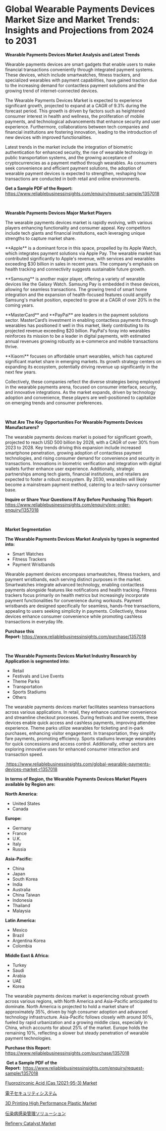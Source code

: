 <p><h1>Global Wearable Payments Devices Market Size and Market Trends: Insights and Projections from 2024 to 2031</h1></p><p><strong>Wearable Payments Devices Market Analysis and Latest Trends</strong></p>
<p><p>Wearable payments devices are smart gadgets that enable users to make financial transactions conveniently through integrated payment systems. These devices, which include smartwatches, fitness trackers, and specialized wearables with payment capabilities, have gained traction due to the increasing demand for contactless payment solutions and the growing trend of internet-connected devices. </p><p>The Wearable Payments Devices Market is expected to experience significant growth, projected to expand at a CAGR of 9.3% during the forecast period. This growth is driven by factors such as heightened consumer interest in health and wellness, the proliferation of mobile payments, and technological advancements that enhance security and user experience. Furthermore, collaborations between tech companies and financial institutions are fostering innovation, leading to the introduction of new devices with improved functionalities. </p><p>Latest trends in the market include the integration of biometric authentication for enhanced security, the rise of wearable technology in public transportation systems, and the growing acceptance of cryptocurrencies as a payment method through wearables. As consumers seek convenience and efficient payment solutions, the adoption of wearable payment devices is expected to strengthen, reshaping how transactions are conducted in both retail and online environments.</p></p>
<p><strong>Get a Sample PDF of the Report:&nbsp;</strong> <a href="https://www.reliablebusinessinsights.com/enquiry/request-sample/1357018">https://www.reliablebusinessinsights.com/enquiry/request-sample/1357018</a></p>
<p>&nbsp;</p>
<p><strong>Wearable Payments Devices Major Market Players</strong></p>
<p><p>The wearable payments devices market is rapidly evolving, with various players enhancing functionality and consumer appeal. Key competitors include tech giants and financial institutions, each leveraging unique strengths to capture market share.</p><p>**Apple** is a dominant force in this space, propelled by its Apple Watch, which integrates payment solutions via Apple Pay. The wearable market has contributed significantly to Apple's revenue, with services and wearables exceeding $30 billion in sales in recent years. The company's emphasis on health tracking and connectivity suggests sustainable future growth.</p><p>**Samsung** is another major player, offering a variety of wearable devices like the Galaxy Watch. Samsung Pay is embedded in these devices, allowing for seamless transactions. The growing trend of smart home integration and the expansion of health-focused features could amplify Samsung's market position, expected to grow at a CAGR of over 20% in the coming years.</p><p>**MasterCard** and **PayPal** are leaders in the payment solutions sector. MasterCard’s investment in enabling contactless payments through wearables has positioned it well in this market, likely contributing to its projected revenue exceeding $20 billion. PayPal's foray into wearables reinforces its mission to be a leader in digital payments, with estimated annual revenues growing robustly as e-commerce and mobile transactions thrive.</p><p>**Xiaomi** focuses on affordable smart wearables, which has captured significant market share in emerging markets. Its growth strategy centers on expanding its ecosystem, potentially driving revenue up significantly in the next few years.</p><p>Collectively, these companies reflect the diverse strategies being employed in the wearable payments arena, focused on consumer interface, security, and innovative integrations. As the market expands, driven by technology adoption and convenience, these players are well-positioned to capitalize on emerging trends and consumer preferences.</p></p>
<p>&nbsp;</p>
<p><strong>What Are The Key Opportunities For Wearable Payments Devices Manufacturers?</strong></p>
<p><p>The wearable payments devices market is poised for significant growth, projected to reach USD 500 billion by 2028, with a CAGR of over 30% from 2023 to 2028. Key trends driving this expansion include increased smartphone penetration, growing adoption of contactless payment technologies, and rising consumer demand for convenience and security in transactions. Innovations in biometric verification and integration with digital wallets further enhance user experience. Additionally, strategic partnerships among tech giants, financial institutions, and retailers are expected to foster a robust ecosystem. By 2030, wearables will likely become a mainstream payment method, catering to a tech-savvy consumer base.</p></p>
<p><strong>Inquire or Share Your Questions If Any Before Purchasing This Report:</strong> <a href="https://www.reliablebusinessinsights.com/enquiry/pre-order-enquiry/1357018">https://www.reliablebusinessinsights.com/enquiry/pre-order-enquiry/1357018</a></p>
<p>&nbsp;</p>
<p><strong>Market Segmentation</strong></p>
<p><strong>The Wearable Payments Devices Market Analysis by types is segmented into:</strong></p>
<p><ul><li>Smart Watches</li><li>Fitness Trackers</li><li>Payment Wristbands</li></ul></p>
<p><p>Wearable payment devices encompass smartwatches, fitness trackers, and payment wristbands, each serving distinct purposes in the market. Smartwatches integrate advanced technology, enabling contactless payments alongside features like notifications and health tracking. Fitness trackers focus primarily on health metrics but increasingly incorporate payment functionalities for convenience during workouts. Payment wristbands are designed specifically for seamless, hands-free transactions, appealing to users seeking simplicity in payments. Collectively, these devices enhance consumer convenience while promoting cashless transactions in everyday life.</p></p>
<p><strong>Purchase this Report:&nbsp;</strong><a href="https://www.reliablebusinessinsights.com/purchase/1357018">https://www.reliablebusinessinsights.com/purchase/1357018</a></p>
<p>&nbsp;</p>
<p><strong>The Wearable Payments Devices Market Industry Research by Application is segmented into:</strong></p>
<p><ul><li>Retail</li><li>Festivals and Live Events</li><li>Theme Parks</li><li>Transportation</li><li>Sports Stadiums</li><li>Others</li></ul></p>
<p><p>The wearable payments devices market facilitates seamless transactions across various applications. In retail, they enhance customer convenience and streamline checkout processes. During festivals and live events, these devices enable quick access and cashless payments, improving attendee experience. Theme parks utilize wearables for ticketing and in-park purchases, enhancing visitor engagement. In transportation, they simplify fare payments, promoting efficiency. Sports stadiums leverage wearables for quick concessions and access control. Additionally, other sectors are exploring innovative uses for enhanced consumer interaction and transaction speed.</p></p>
<p><a href="https://www.reliablebusinessinsights.com/global-wearable-payments-devices-market-r1357018">&nbsp;https://www.reliablebusinessinsights.com/global-wearable-payments-devices-market-r1357018</a></p>
<p><strong>In terms of Region, the Wearable Payments Devices Market Players available by Region are:</strong></p>
<p>
    <p> <strong> North America: </strong>
        <ul>
            <li>United States</li>
            <li>Canada</li>
        </ul>
        </p> 
    <p> <strong> Europe: </strong>
        <ul>
            <li>Germany</li>
            <li>France</li>
            <li>U.K.</li>
            <li>Italy</li>
            <li>Russia</li>
        </ul>
        </p> 
    <p> <strong> Asia-Pacific: </strong>
        <ul>
            <li>China</li>
            <li>Japan</li>
            <li>South Korea</li>
            <li>India</li>
            <li>Australia</li>
            <li>China Taiwan</li>
            <li>Indonesia</li>
            <li>Thailand</li>
            <li>Malaysia</li>
        </ul>
        </p> 
    <p> <strong> Latin America: </strong>
        <ul>
            <li>Mexico</li>
            <li>Brazil</li>
            <li>Argentina Korea</li>
            <li>Colombia</li>
        </ul>
        </p> 
    <p> <strong> Middle East & Africa: </strong>
        <ul>
            <li>Turkey</li>
            <li>Saudi</li>
            <li>Arabia</li>
            <li>UAE</li>
            <li>Korea</li>
        </ul>
    </p>
    </p>
<p><p>The wearable payments devices market is experiencing robust growth across various regions, with North America and Asia-Pacific anticipated to dominate. North America is projected to hold a market share of approximately 35%, driven by high consumer adoption and advanced technology infrastructure. Asia-Pacific follows closely with around 30%, fueled by rapid urbanization and a growing middle class, especially in China, which accounts for about 25% of the market. Europe holds the remaining 10%, reflecting a slower but steady penetration of wearable payment technologies.</p></p>
<p><strong>Purchase this Report: </strong><a href="https://www.reliablebusinessinsights.com/purchase/1357018">https://www.reliablebusinessinsights.com/purchase/1357018</a></p>
<p>&nbsp;<strong>Get a Sample PDF of the Report:&nbsp;&nbsp;</strong><a href="https://www.reliablebusinessinsights.com/enquiry/request-sample/1357018">https://www.reliablebusinessinsights.com/enquiry/request-sample/1357018</a></p>
<p><strong></strong></p>
<p><p><a href="https://github.com/JamesCox407/Market-Research-Report-List-1/blob/main/fluorozirconic-acid-cas-12021-95-3-market.md">Fluorozirconic Acid (Cas 12021-95-3) Market</a></p><p><a href="https://medium.com/@randallrunte2023/electronic-security-system-market-%E3%81%AE%E3%82%B0%E3%83%AD%E3%83%BC%E3%83%90%E3%83%AB%E5%B8%82%E5%A0%B4%E6%A6%82%E8%A6%81%E3%81%AF-%E4%B8%96%E7%95%8C%E3%81%8A%E3%82%88%E3%81%B3%E4%B8%BB%E8%A6%81%E5%B8%82%E5%A0%B4%E3%81%AB%E3%81%8A%E3%81%91%E3%82%8B%E6%A5%AD%E7%95%8C%E3%81%AB%E5%BD%B1%E9%9F%BF%E3%82%92%E4%B8%8E%E3%81%88%E3%82%8B%E4%B8%BB%E8%A6%81%E3%81%AA%E3%83%88%E3%83%AC%E3%83%B3%E3%83%89%E3%81%AB%E3%81%A4%E3%81%84%E3%81%A6-%E7%8B%AC%E8%87%AA%E3%81%AE%E8%A6%96%E7%82%B9%E3%82%92%E6%8F%90%E4%BE%9B%E3%81%97%E3%81%BE%E3%81%99-e6f5e868f321">電子セキュリティシステム</a></p><p><a href="https://www.linkedin.com/pulse/global-3d-printing-high-performance-plastic-market-analysis-u2wrc?trackingId=ev9bOy2pRZ2leSDl4U%2F4Vg%3D%3D">3D Printing High Performance Plastic Market</a></p><p><a href="https://medium.com/@randallrunte2023/epidemic-disease-infection-control-solution-market-%E3%81%AF-%E3%82%B3%E3%82%B9%E3%83%88%E7%AE%A1%E7%90%86%E3%81%A8%E5%8A%B9%E7%8E%87%E5%90%91%E4%B8%8A%E3%82%92%E5%84%AA%E5%85%88%E3%81%97%E3%81%BE%E3%81%99-cbcb1a3b03cf">伝染病感染管理ソリューション</a></p><p><a href="https://issuu.com/reportprime-2/docs/refinery-catalyst-market-size-2030._38100078da20ad">Refinery Catalyst Market</a></p></p>